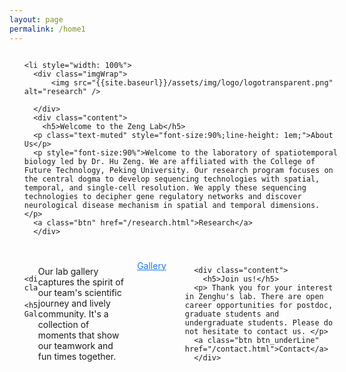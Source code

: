 ```yaml
---
layout: page
permalink: /home1
---
```


<style>
  table {
    width: 100%;
  }
  .img-cell {
    width: 25%; /* 分配25%宽度给图片 */
  }
  .img-cell img {
    width: 100%; /* 图片宽度自适应单元格 */
    height: auto;
  }
  .text-cell {
    width: 25%; /* 分配25%宽度给文字 */
  }


  .imgContainer{
         display: flex;
    width: 100%;
    flex-wrap: wrap;
    justify-content: space-between;
    }
   
    .imgContainer li{
      list-style: none;
    margin: 20px 0;
width: 49%;
    display: flex;
    }
    .imgContainer .imgWrap{
    display: flex;
    justify-content: center;
    align=-items: center;
          width: 50%;

    padding: 20px;
    }
    .imgContainer li .content{
      width: 50%;
      padding: 0px 20px;
    }
    .text .content{
      width: 100% !important;

    }
    .imgContainer li .content p {
      line-height: 30px;
    }
    .imgContainer li img{
      width: 300px;
        height: fit-content;
    }
    .imgContainer h4{
      margin: 0;
      line-height: 50px;
    }
    .btn{
          color: #fff;
              text-decoration: none;
    background-color: #1677ff;
    padding: 5px 20px;
    border-radius:5px;
    display: inline-block;
    box-shadow: 0 2px 0 rgba(5, 145, 255, 0.1);
    }
    a:hover{
      color: #fff;
    }

    .btn_underLine{
      text-decoration: underline;
      background: none;
    box-shadow: none;

      color: #1677ff;
    }
    .btn_underLine:hover{
           color: #1677ff;

    }
    h5{
      font-size: 30px;
      font-weight: 200;
      margin: 15px 0;
    }
</style>

<ul class="imgContainer">

    <li style="width: 100%">
      <div class="imgWrap">
          <img src="{{site.baseurl}}/assets/img/logo/logotransparent.png" alt="research" />

      </div>
      <div class="content">
        <h5>Welcome to the Zeng Lab</h5>
      <p class="text-muted" style="font-size:90%;line-height: 1em;">About Us</p>
      <p style="font-size:90%">Welcome to the laboratory of spatiotemporal biology led by Dr. Hu Zeng. We are affiliated with the College of Future Technology, Peking University. Our research program focuses on the central dogma to develop sequencing technologies with spatial, temporal, and single-cell resolution. We apply these sequencing technologies to decipher gene regulatory networks and discover neurological disease mechanism in spatial and temporal dimensions. </p>
      <a class="btn" href="/research.html">Research</a>
      </div>
  </li>

  <li class="text">
     
      <div class="content">
        <h5>Lab Gallery</h5>
 <p>Our lab gallery captures the spirit of our team's scientific journey and lively community. It's a collection of moments that show our teamwork and fun times together.</p>
      <a class="btn btn_underLine" href="/blog.html">Gallery</a>
      </div>
  </li>

  <li class="text">

      <div class="content">
        <h5>Join us!</h5>
      <p> Thank you for your interest in Zenghu's lab. There are open career opportunities for postdoc, graduate students and undergraduate students. Please do not hesitate to contact us. </p>
      <a class="btn btn_underLine" href="/contact.html">Contact</a>
      </div>
  </li>
</ul>
